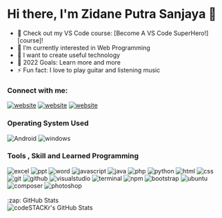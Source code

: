 # Hi there, I'm Zidane Putra Sanjaya 👋 

- 🔭 Check out my VS Code course: [Become A VS Code SuperHero!][course]!
- 🌱 I’m currently interested in Web Programming
- 👯 I want to create useful technology
- 🥅 2022 Goals: Learn more and more
- ⚡ Fun fact: I love to play guitar and listening music

### Connect with me:

[![website](https://img.shields.io/badge/Instagram-E4405F?style=for-the-badge&logo=instagram&logoColor=white)](https://instagram.com/zidane_sn)
[![website](https://img.shields.io/badge/Telegram-2CA5E0?style=for-the-badge&logo=telegram&logoColor=white)](https://t.me/https://t.me/not_YourminD)
[![website](https://img.shields.io/badge/LinkedIn-0077B5?style=for-the-badge&logo=linkedin&logoColor=white)](https://linkedin.com/in/zidane-sanjaya-365a14197)


### Operating System Used
<div align="left">
 <img src="https://img.shields.io/badge/Android-3DDC84?style=for-the-badge&logo=android&logoColor=white" alt="Android" />
 <img src="https://img.shields.io/badge/Windows-0078D6?style=for-the-badge&logo=windows&logoColor=white" alt="windows" />
  
### Tools , Skill and Learned Programming 
 <!-- <img src="https://img.shields.io/badge/Android-3DDC84?style=for-the-badge&logo=android&logoColor=white" alt="android" /> -->
 <!-- <img src="https://img.shields.io/badge/Dart-0175C2?style=for-the-badge&logo=dart&logoColor=white" alt="dart" /> -->
<!--  <img src="https://img.shields.io/badge/Kotlin-0095D5?&style=for-the-badge&logo=kotlin&logoColor=white" alt="Kotlin" /> -->
<!--  <img src="https://img.shields.io/badge/React-20232A?style=for-the-badge&logo=react&logoColor=61DAFB" alt="React" /> -->
<!--  <img src="https://img.shields.io/badge/Vue.js-35495E?style=for-the-badge&logo=vue.js&logoColor=4FC08D" alt="Vue js" /> -->
<!--  <img src="https://img.shields.io/badge/Material--UI-0081CB?style=for-the-badge&logo=material-ui&logoColor=white" alt="Material" /> -->
 <!-- <img src="https://img.shields.io/badge/jQuery-0769AD?style=for-the-badge&logo=jquery&logoColor=white" alt="Jquery" /> -->
 <!-- <img src="https://img.shields.io/badge/Flutter-02569B?style=for-the-badge&logo=flutter&logoColor=white" alt="Flutter" /> -->
<!--  <img src="https://img.shields.io/badge/SQLite-07405E?style=for-the-badge&logo=sqlite&logoColor=white" alt="Sqlite" /> -->
 <!-- <img src="https://img.shields.io/badge/Heroku-430098?style=for-the-badge&logo=heroku&logoColor=white" alt="Heroku" /> -->
 <img src="https://img.shields.io/badge/Microsoft_Excel-217346?style=for-the-badge&logo=microsoft-excel&logoColor=white" alt="excel" />
 <img src="https://img.shields.io/badge/Microsoft_PowerPoint-B7472A?style=for-the-badge&logo=microsoft-powerpoint&logoColor=white" alt="ppt" />
 <img src="https://img.shields.io/badge/Microsoft_Word-2B579A?style=for-the-badge&logo=microsoft-word&logoColor=white" alt="word" />
 <!-- <img src="https://img.shields.io/badge/Microsoft_SQL_Server-CC2927?style=for-the-badge&logo=microsoft-sql-server&logoColor=white" alt="SqlServer" /> -->
 <img src="https://img.shields.io/badge/Laravel-FB503B?style=for-the-badge&logo=laravel&logoColor=white" alt="javascript" />
<!--   <img src="https://img.shields.io/badge/CodeIgniter-0769AD?style=for-the-badge&logo=jquery&logoColor=white" alt="Jquery" /> -->
 <img src="https://img.shields.io/badge/java-f89820?style=for-the-badge&logo=java&logoColor=white" alt="java" />
 <img src="https://img.shields.io/badge/PHP-777BB4?style=for-the-badge&logo=php&logoColor=white" alt="php" />
 <img src="https://img.shields.io/badge/python-3776AB?style=for-the-badge&logo=python&logoColor=white" alt="python" />
 <img src="https://img.shields.io/badge/HTML-E34F26?style=for-the-badge&logo=html5&logoColor=white" alt="html" />
 <img src="https://img.shields.io/badge/css-1572B6?style=for-the-badge&logo=css3&logoColor=white" alt="css" />
<!--  <img src="https://img.shields.io/badge/SQL-407AFC?style=for-the-badge&logo=icloud&logoColor=white" alt="sql" /> -->
 <!-- <img src="https://img.shields.io/badge/MySQL-407AFC?style=for-the-badge&logo=mysql&logoColor=white" alt="mysql" /> -->
 <img src="https://img.shields.io/badge/Git-F05032?style=for-the-badge&logo=git&logoColor=white" alt="git" />
 <img src="https://img.shields.io/badge/GitHub-100000?style=for-the-badge&logo=github&logoColor=white" alt="github" />
 <img src="https://img.shields.io/badge/visual%20Studio-5d2b90?style=for-the-badge&logo=visual%20studio&logoColor=white" alt="visualstudio" />
 <img src="https://img.shields.io/badge/terminal%20commands-black?style=for-the-badge&logo=windows%20terminal&logoColor=white" alt="terminal" />
 <img src="https://img.shields.io/badge/npm-CB3837?style=for-the-badge&logo=npm&logoColor=white" alt="npm" />
 <img src="https://img.shields.io/badge/bootstrap-7952B3?style=for-the-badge&logo=bootstrap&logoColor=white" alt="bootstrap" />
<!--  <img src="https://img.shields.io/badge/wordpress-21759b?style=for-the-badge&logo=wordpress&logoColor=white" alt="wordpress" /> -->
 <img src="https://img.shields.io/badge/ubuntu-DD4814?style=for-the-badge&logo=ubuntu&logoColor=white" alt="ubuntu" />
 <!-- <img src="https://img.shields.io/badge/oracle%20cloud-000000?style=for-the-badge&logo=oracle&logoColor=F80000" alt="oraclecloud" /> -->
<!--  <img src="https://img.shields.io/badge/docker-384d54?style=for-the-badge&logo=docker&logoColor=0db7ed" alt="docker" /> -->
 <!-- <img src="https://img.shields.io/badge/cypress-061d42?style=for-the-badge&logo=cypress&logoColor=white" alt="cypress" /> -->
 <img src="https://img.shields.io/badge/composer-white?style=for-the-badge&logo=composer&logoColor=87371c" alt="composer" />
<!--  <img src="https://img.shields.io/badge/adobe%20photoshop-31A8FF?style=for-the-badge&logo=adobe%20photoshop&logoColor=white" alt="photoshop" /> -->
 <!-- <img src="https://img.shields.io/badge/Adobe%20After%20Effects-9999FF.svg?style=for-the-badge&logo=Adobe%20After%20Effects&logoColor=white" alt="photoshop" /> -->
 <!-- <img src="https://img.shields.io/badge/Adobe%20XD-470137?style=for-the-badge&logo=Adobe%20XD&logoColor=#FF61F6" alt="photoshop" /> -->
 <img src="https://img.shields.io/badge/figma-%23F24E1E.svg?style=for-the-badge&logo=figma&logoColor=white" alt="photoshop" />
 <!-- <img src="https://img.shields.io/badge/Anaconda-%2344A833.svg?style=for-the-badge&logo=anaconda&logoColor=white" alt="photoshop" /> -->
 <!-- <img src="https://img.shields.io/badge/opencv-%23white.svg?style=for-the-badge&logo=opencv&logoColor=white" alt="photoshop" /> -->

</div>
 <br>

  <summary>:zap: GitHub Stats</summary>

  <img align="left" alt="codeSTACKr's GitHub Stats" src="https://github-readme-stats.vercel.app/api?username=zidanesanjaya&show_icons=true&hide_border=false&title_color=ff652f&icon_color=FFE400&bg_color=09131B&text_color=ffffff&border_color=0c1a25" />

<!-- [website]: https://codeSTACKr.com -->
<!-- [course]: http://vsCodeHero.com -->
<!-- [twitter]: https://twitter.com/codeSTACKr -->
<!-- [youtube]: https://youtube.com/codeSTACKr -->
[instagram]: https://instagram.com/zidane_sn
[linkedin]: https://www.linkedin.com/in/zidane-sanjaya-365a14197/
<!-- [webdevplaylist]: https://www.youtube.com/playlist?list=PLkwxH9e_vrAJ0WbEsFA9W3I1W-g_BTsbt -->
<!-- [jsplaylist]: https://www.youtube.com/playlist?list=PLkwxH9e_vrALRJKu7wfXby3MKeflhTu6B -->
<!-- [cssplaylist]: https://www.youtube.com/playlist?list=PLkwxH9e_vrALSdvZuEh6gqQdmDoDIoqz4 -->
<!-- [reactplaylist]: https://www.youtube.com/playlist?list=PLkwxH9e_vrAK4TdffpxKY3QGyHCpxFcQ0 -->